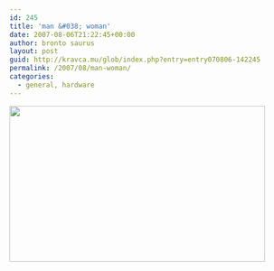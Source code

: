 ```yaml
---
id: 245
title: 'man &#038; woman'
date: 2007-08-06T21:22:45+00:00
author: bronto saurus
layout: post
guid: http://kravca.mu/glob/index.php?entry=entry070806-142245
permalink: /2007/08/man-woman/
categories:
  - general, hardware
---
```

<img src="/images/man_woman.jpg" width="452" height="276" border="0" alt="" />